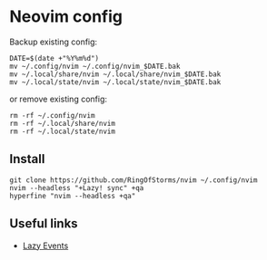 
# Neovim config

Backup existing config:
```
DATE=$(date +"%Y%m%d")
mv ~/.config/nvim ~/.config/nvim_$DATE.bak
mv ~/.local/share/nvim ~/.local/share/nvim_$DATE.bak
mv ~/.local/state/nvim ~/.local/state/nvim_$DATE.bak
```
or remove existing config:
```
rm -rf ~/.config/nvim 
rm -rf ~/.local/share/nvim
rm -rf ~/.local/state/nvim 
```

## Install
```
git clone https://github.com/RingOfStorms/nvim ~/.config/nvim
nvim --headless "+Lazy! sync" +qa
hyperfine "nvim --headless +qa"
```



## Useful links
- [Lazy Events](https://github.com/folke/lazy.nvim#-user-events)

